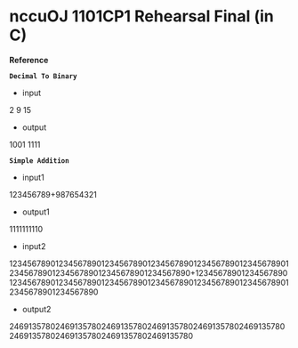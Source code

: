 # nccuOJ 1101CP1 Rehearsal Final (in C)
__Reference__

__`Decimal To Binary`__

- input

2
9
15

- output

1001
1111

__`Simple Addition`__

- input1

123456789+987654321

- output1

1111111110

- input2

1234567890123456789012345678901234567890123456789012345678901234567890123456789012345678901234567890+1234567890123456789012345678901234567890123456789012345678901234567890123456789012345678901234567890

- output2

2469135780246913578024691357802469135780246913578024691357802469135780246913578024691357802469135780
